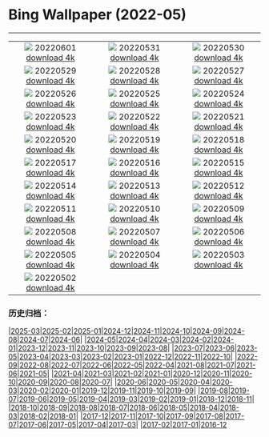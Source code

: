 # Bing Wallpaper (2022-05)
**************
| | | |
| :----: | :----: | :----: |
| ![](https://www.bing.com/th?id=OHR.MarovoLagoon_DE-DE3544269489_1920x1080.jpg) 20220601 [download 4k](https://www.bing.com/th?id=OHR.MarovoLagoon_DE-DE3544269489_UHD.jpg) | ![](https://www.bing.com/th?id=OHR.ParrotDay_DE-DE3367502828_1920x1080.jpg) 20220531 [download 4k](https://www.bing.com/th?id=OHR.ParrotDay_DE-DE3367502828_UHD.jpg) | ![](https://www.bing.com/th?id=OHR.LechfallFuessen_DE-DE2958722430_1920x1080.jpg) 20220530 [download 4k](https://www.bing.com/th?id=OHR.LechfallFuessen_DE-DE2958722430_UHD.jpg) |
| ![](https://www.bing.com/th?id=OHR.MountFryatt_DE-DE2752795580_1920x1080.jpg) 20220529 [download 4k](https://www.bing.com/th?id=OHR.MountFryatt_DE-DE2752795580_UHD.jpg) | ![](https://www.bing.com/th?id=OHR.PurnululuNP_DE-DE2545119523_1920x1080.jpg) 20220528 [download 4k](https://www.bing.com/th?id=OHR.PurnululuNP_DE-DE2545119523_UHD.jpg) | ![](https://www.bing.com/th?id=OHR.MarinHeadlands_DE-DE2403924056_1920x1080.jpg) 20220527 [download 4k](https://www.bing.com/th?id=OHR.MarinHeadlands_DE-DE2403924056_UHD.jpg) |
| ![](https://www.bing.com/th?id=OHR.OrangerieSchwerin_DE-DE2078115256_1920x1080.jpg) 20220526 [download 4k](https://www.bing.com/th?id=OHR.OrangerieSchwerin_DE-DE2078115256_UHD.jpg) | ![](https://www.bing.com/th?id=OHR.Alhambra_DE-DE1588237255_1920x1080.jpg) 20220525 [download 4k](https://www.bing.com/th?id=OHR.Alhambra_DE-DE1588237255_UHD.jpg) | ![](https://www.bing.com/th?id=OHR.KornatiNP_DE-DE1377322932_1920x1080.jpg) 20220524 [download 4k](https://www.bing.com/th?id=OHR.KornatiNP_DE-DE1377322932_UHD.jpg) |
| ![](https://www.bing.com/th?id=OHR.RedBellied_DE-DE1213803488_1920x1080.jpg) 20220523 [download 4k](https://www.bing.com/th?id=OHR.RedBellied_DE-DE1213803488_UHD.jpg) | ![](https://www.bing.com/th?id=OHR.ZebraEgret_DE-DE1042895176_1920x1080.jpg) 20220522 [download 4k](https://www.bing.com/th?id=OHR.ZebraEgret_DE-DE1042895176_UHD.jpg) | ![](https://www.bing.com/th?id=OHR.AlbionFalls_DE-DE0780537459_1920x1080.jpg) 20220521 [download 4k](https://www.bing.com/th?id=OHR.AlbionFalls_DE-DE0780537459_UHD.jpg) |
| ![](https://www.bing.com/th?id=OHR.ApisMellifera_DE-DE0445205950_1920x1080.jpg) 20220520 [download 4k](https://www.bing.com/th?id=OHR.ApisMellifera_DE-DE0445205950_UHD.jpg) | ![](https://www.bing.com/th?id=OHR.PawneeOwls_DE-DE5044551905_1920x1080.jpg) 20220519 [download 4k](https://www.bing.com/th?id=OHR.PawneeOwls_DE-DE5044551905_UHD.jpg) | ![](https://www.bing.com/th?id=OHR.VanBlooms_DE-DE4842855385_1920x1080.jpg) 20220518 [download 4k](https://www.bing.com/th?id=OHR.VanBlooms_DE-DE4842855385_UHD.jpg) |
| ![](https://www.bing.com/th?id=OHR.SaltPondsMaras_DE-DE4646706943_1920x1080.jpg) 20220517 [download 4k](https://www.bing.com/th?id=OHR.SaltPondsMaras_DE-DE4646706943_UHD.jpg) | ![](https://www.bing.com/th?id=OHR.DuesseldorfOberkassel_DE-DE4515756656_1920x1080.jpg) 20220516 [download 4k](https://www.bing.com/th?id=OHR.DuesseldorfOberkassel_DE-DE4515756656_UHD.jpg) | ![](https://www.bing.com/th?id=OHR.BerninaBloodMoon_DE-DE4131118559_1920x1080.jpg) 20220515 [download 4k](https://www.bing.com/th?id=OHR.BerninaBloodMoon_DE-DE4131118559_UHD.jpg) |
| ![](https://www.bing.com/th?id=OHR.WindmillDay_DE-DE4138742437_1920x1080.jpg) 20220514 [download 4k](https://www.bing.com/th?id=OHR.WindmillDay_DE-DE4138742437_UHD.jpg) | ![](https://www.bing.com/th?id=OHR.MaasaiGiraffe_DE-DE3857530393_1920x1080.jpg) 20220513 [download 4k](https://www.bing.com/th?id=OHR.MaasaiGiraffe_DE-DE3857530393_UHD.jpg) | ![](https://www.bing.com/th?id=OHR.OiaVillage_DE-DE3659729921_1920x1080.jpg) 20220512 [download 4k](https://www.bing.com/th?id=OHR.OiaVillage_DE-DE3659729921_UHD.jpg) |
| ![](https://www.bing.com/th?id=OHR.GiffordPinchot_DE-DE3574487425_1920x1080.jpg) 20220511 [download 4k](https://www.bing.com/th?id=OHR.GiffordPinchot_DE-DE3574487425_UHD.jpg) | ![](https://www.bing.com/th?id=OHR.SchlossGluecksburg_DE-DE2789078986_1920x1080.jpg) 20220510 [download 4k](https://www.bing.com/th?id=OHR.SchlossGluecksburg_DE-DE2789078986_UHD.jpg) | ![](https://www.bing.com/th?id=OHR.GoremeNationalPark_DE-DE2607260675_1920x1080.jpg) 20220509 [download 4k](https://www.bing.com/th?id=OHR.GoremeNationalPark_DE-DE2607260675_UHD.jpg) |
| ![](https://www.bing.com/th?id=OHR.MomJoey_DE-DE2451456931_1920x1080.jpg) 20220508 [download 4k](https://www.bing.com/th?id=OHR.MomJoey_DE-DE2451456931_UHD.jpg) | ![](https://www.bing.com/th?id=OHR.GlassBridge_DE-DE2318675548_1920x1080.jpg) 20220507 [download 4k](https://www.bing.com/th?id=OHR.GlassBridge_DE-DE2318675548_UHD.jpg) | ![](https://www.bing.com/th?id=OHR.HertfordshireBluebells_DE-DE2011706063_1920x1080.jpg) 20220506 [download 4k](https://www.bing.com/th?id=OHR.HertfordshireBluebells_DE-DE2011706063_UHD.jpg) |
| ![](https://www.bing.com/th?id=OHR.JaliscoAgave_DE-DE6770573516_1920x1080.jpg) 20220505 [download 4k](https://www.bing.com/th?id=OHR.JaliscoAgave_DE-DE6770573516_UHD.jpg) | ![](https://www.bing.com/th?id=OHR.WadiRum_DE-DE6640798989_1920x1080.jpg) 20220504 [download 4k](https://www.bing.com/th?id=OHR.WadiRum_DE-DE6640798989_UHD.jpg) | ![](https://www.bing.com/th?id=OHR.DuckHen_DE-DE6504910177_1920x1080.jpg) 20220503 [download 4k](https://www.bing.com/th?id=OHR.DuckHen_DE-DE6504910177_UHD.jpg) |
| ![](https://www.bing.com/th?id=OHR.TravertineTurkey_DE-DE6360049344_1920x1080.jpg) 20220502 [download 4k](https://www.bing.com/th?id=OHR.TravertineTurkey_DE-DE6360049344_UHD.jpg) |  |  |

### 历史归档：

|[2025-03](bing/2025-03/2025-03.md)|[2025-02](bing/2025-02/2025-02.md)|[2025-01](bing/2025-01/2025-01.md)|[2024-12](bing/2024-12/2024-12.md)|[2024-11](bing/2024-11/2024-11.md)|[2024-10](bing/2024-10/2024-10.md)|[2024-09](bing/2024-09/2024-09.md)|[2024-08](bing/2024-08/2024-08.md)|[2024-07](bing/2024-07/2024-07.md)|[2024-06](bing/2024-06/2024-06.md)|
|[2024-05](bing/2024-05/2024-05.md)|[2024-04](bing/2024-04/2024-04.md)|[2024-03](bing/2024-03/2024-03.md)|[2024-02](bing/2024-02/2024-02.md)|[2024-01](bing/2024-01/2024-01.md)|[2023-12](bing/2023-12/2023-12.md)|[2023-11](bing/2023-11/2023-11.md)|[2023-10](bing/2023-10/2023-10.md)|[2023-09](bing/2023-09/2023-09.md)|[2023-08](bing/2023-08/2023-08.md)|
|[2023-07](bing/2023-07/2023-07.md)|[2023-06](bing/2023-06/2023-06.md)|[2023-05](bing/2023-05/2023-05.md)|[2023-04](bing/2023-04/2023-04.md)|[2023-03](bing/2023-03/2023-03.md)|[2023-02](bing/2023-02/2023-02.md)|[2023-01](bing/2023-01/2023-01.md)|[2022-12](bing/2022-12/2022-12.md)|[2022-11](bing/2022-11/2022-11.md)|[2022-10](bing/2022-10/2022-10.md)|
|[2022-09](bing/2022-09/2022-09.md)|[2022-08](bing/2022-08/2022-08.md)|[2022-07](bing/2022-07/2022-07.md)|[2022-06](bing/2022-06/2022-06.md)|[2022-05](bing/2022-05/2022-05.md)|[2022-04](bing/2022-04/2022-04.md)|[2021-08](bing/2021-08/2021-08.md)|[2021-07](bing/2021-07/2021-07.md)|[2021-06](bing/2021-06/2021-06.md)|[2021-05](bing/2021-05/2021-05.md)|
|[2021-04](bing/2021-04/2021-04.md)|[2021-03](bing/2021-03/2021-03.md)|[2021-02](bing/2021-02/2021-02.md)|[2021-01](bing/2021-01/2021-01.md)|[2020-12](bing/2020-12/2020-12.md)|[2020-11](bing/2020-11/2020-11.md)|[2020-10](bing/2020-10/2020-10.md)|[2020-09](bing/2020-09/2020-09.md)|[2020-08](bing/2020-08/2020-08.md)|[2020-07](bing/2020-07/2020-07.md)|
|[2020-06](bing/2020-06/2020-06.md)|[2020-05](bing/2020-05/2020-05.md)|[2020-04](bing/2020-04/2020-04.md)|[2020-03](bing/2020-03/2020-03.md)|[2020-02](bing/2020-02/2020-02.md)|[2020-01](bing/2020-01/2020-01.md)|[2019-12](bing/2019-12/2019-12.md)|[2019-11](bing/2019-11/2019-11.md)|[2019-10](bing/2019-10/2019-10.md)|[2019-09](bing/2019-09/2019-09.md)|
|[2019-08](bing/2019-08/2019-08.md)|[2019-07](bing/2019-07/2019-07.md)|[2019-06](bing/2019-06/2019-06.md)|[2019-05](bing/2019-05/2019-05.md)|[2019-04](bing/2019-04/2019-04.md)|[2019-03](bing/2019-03/2019-03.md)|[2019-02](bing/2019-02/2019-02.md)|[2019-01](bing/2019-01/2019-01.md)|[2018-12](bing/2018-12/2018-12.md)|[2018-11](bing/2018-11/2018-11.md)|
|[2018-10](bing/2018-10/2018-10.md)|[2018-09](bing/2018-09/2018-09.md)|[2018-08](bing/2018-08/2018-08.md)|[2018-07](bing/2018-07/2018-07.md)|[2018-06](bing/2018-06/2018-06.md)|[2018-05](bing/2018-05/2018-05.md)|[2018-04](bing/2018-04/2018-04.md)|[2018-03](bing/2018-03/2018-03.md)|[2018-02](bing/2018-02/2018-02.md)|[2018-01](bing/2018-01/2018-01.md)|
|[2017-12](bing/2017-12/2017-12.md)|[2017-11](bing/2017-11/2017-11.md)|[2017-10](bing/2017-10/2017-10.md)|[2017-09](bing/2017-09/2017-09.md)|[2017-08](bing/2017-08/2017-08.md)|[2017-07](bing/2017-07/2017-07.md)|[2017-06](bing/2017-06/2017-06.md)|[2017-05](bing/2017-05/2017-05.md)|[2017-04](bing/2017-04/2017-04.md)|[2017-03](bing/2017-03/2017-03.md)|
|[2017-02](bing/2017-02/2017-02.md)|[2017-01](bing/2017-01/2017-01.md)|[2016-12](bing/2016-12/2016-12.md)